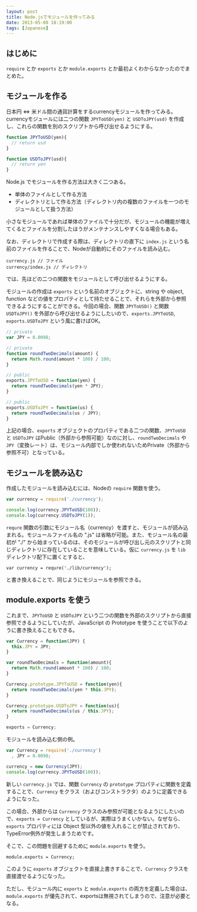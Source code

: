 ```yaml
---
layout: post
title: Node.jsでモジュールを作ってみる
date: 2013-05-08 18:19:00
tags: [Japanese]
---
```


## はじめに

`require` とか `exports` とか `module.exports` とか最初よくわからなかったのでまとめた。

## モジュールを作る

日本円 <=> 米ドル間の通貨計算をするcurrencyモジュールを作ってみる。currencyモジュールには二つの関数 `JPYToUSD(yen)` と `USDToJPY(usd)` を作成し、これらの関数を別のスクリプトから呼び出せるようにする。

```js
function JPYToUSD(yen){
  // return usd
}

function USDToJPY(usd){
  // return yen
}
```

Node.js でモジュールを作る方法は大きく二つある。

- 単体のファイルとして作る方法
- ディレクトリとして作る方法（ディレクトリ内の複数のファイルを一つのモジュールとして扱う方法）

小さなモジュールであれば単体のファイルで十分だが、モジュールの機能が増えてくるとファイルを分割したほうがメンテナンスしやすくなる場合もある。

なお、ディレクトリで作成する際は、ディレクトリの直下に `index.js` という名前のファイルを作ることで、Nodeが自動的にそのファイルを読み込む。

```
currency.js // ファイル
currency/index.js // ディレクトリ
```

では、先ほどの二つの関数をモジュールとして呼び出せるようにする。

モジュールの作成は `exports` という名前のオブジェクトに、string や object, function などの値をプロパティとして持たせることで、それらを外部から参照できるようにすることができる。今回の場合、関数 `JPYToUSD()` と関数 `USDToJPY()` を外部から呼び出せるようにしたいので、`exports.JPYToUSD`, `exports.USDToJPY` という風に書けばOK。

```js
// private
var JPY = 0.0098;

// private
function roundTwoDecimals(amount) {
  return Math.round(amount * 100) / 100;
}

// public
exports.JPYToUSD = function(yen) {
  return roundTwoDecimals(yen * JPY);
}

// public
exports.USDToJPY = function(us) {
  return roundTwoDecimals(us / JPY);
}
```

上記の場合、`exports` オブジェクトのプロパティである二つの関数、`JPYToUSD` と `USDToJPY` はPublic（外部から参照可能）なのに対し、`roundTwoDecimals` や `JPY`（変換レート）は、モジュール内部でしか使われないためPrivate（外部から参照不可）となっている。

## モジュールを読み込む

作成したモジュールを読み込むには、Nodeの `require` 関数を使う。

```js
var currency = require('./currency');

console.log(currency.JPYToUSD(100));
console.log(currency.USDToJPY(1));
```

`requre` 関数の引数にモジュール名（currency）を渡すと、モジュールが読み込まれる。モジュールファイル名の ".js" は省略が可能。また、モジュール名の最初が "./" から始まっているのは、そのモジュールが呼び出し元のスクリプトと同じディレクトリに存在していることを意味している。仮に `currency.js` を `lib` ディレクトリ配下に置くとすると、

    var currency = requre('./lib/currency');

と書き換えることで、同じようにモジュールを参照できる。

## module.exports を使う

これまで、`JPYToUSD` と `USDToJPY` という二つの関数を外部のスクリプトから直接参照できるようにしていたが、JavaScript の Prototype を使うことで以下のように書き換えることもできる。

```js
var Currency = function(JPY) {
  this.JPY = JPY;
}

var roundTwoDecimals = function(amount){
  return Math.round(amount * 100) / 100;
}

Currency.prototype.JPYToUSD = function(yen){
  return roundTwoDecimals(yen * this.JPY);
}

Currency.prototype.USDToJPY = function(us){
  return roundTwoDecimals(us / this.JPY);
}

exports = Currency;
```

モジュールを読み込む側の例。

```js
var Currency = require('./currency')
  , JPY = 0.0098;

currency = new Currency(JPY);
console.log(currency.JPYToUSD(100));
```

新しい `currency.js` では、関数 `Currency` の `prototype` プロパティに関数を定義することで、`Currency` をクラス（およびコンストラクタ）のように定義できるようになった。

この場合、外部からは `Currency` クラスのみ参照が可能となるようにしたいので、`exports = Currency` としているが、実際はうまくいかない。なぜなら、`exports` プロパティには Object 型以外の値を入れることが禁止されており、TypeError例外が発生しまうためです。

そこで、この問題を回避するために `module.exports` を使う。

    module.exports = Currency;

このように `exports` オブジェクトを直接上書きすることで、`Currency` クラスを直接渡せるようになった。

ただし、モジュール内に `exports` と `module.exports` の両方を定義した場合は、`module.exports` が優先されて、exportsは無視されてしまうので、注意が必要となる。
